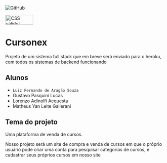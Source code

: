 ![GitHub](https://img.shields.io/github/license/glitchy-luiz/2emib-ac1)
<p>
    <a href="https://jigsaw.w3.org/css-validator/check/referer">
        <img style="border:0;width:88px;height:31px"
            src="https://jigsaw.w3.org/css-validator/images/vcss-blue"
            alt="CSS válido!" />
    </a>
</p>

# Cursonex
Projeto de um sistema full stack que em breve será enviado para o heroku, com todos os sistemas de backend funcionando
## Alunos
- `Luiz Fernando de Aragão Souza`
- Gustavo Pasquini Lucas
- Lorenzo Adinolfi Acquesta
- Matheus Yan Leite Gallerani
## Tema do projeto
Uma plataforma de venda de cursos.

Nosso projeto será um site de compra e venda de cursos em que o próprio usuário pode criar uma conta para pesquisar categorias de cursos, e cadastrar seus próprios cursos em nosso site 
